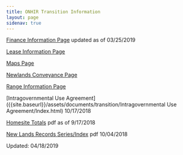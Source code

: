 ```yaml
---
title: ONHIR Transition Information
layout: page
sidenav: true
---
```


[Finance Information Page](finance/index.html) updated as of 03/25/2019

[Lease Information Page](lease/index.html)

[Maps Page](maps/index.html)

[Newlands Conveyance Page](nl-conveyance-docs/index.html)

[Range Information Page](range/index.html)

[Intragovernmental Use Agreement]({{site.baseurl}}/assets/documents/transition/Intragovernmental Use Agreement/Index.html) 10/17/2018

[Homesite Totals]({{site.baseurl}}/assets/documents/transition/HOMESITES-TOTALS.pdf) pdf as of 9/17/2018

[New Lands Records Series/Index]({{site.baseurl}}/assets/documents/transition/New-Lands-Records-Series-Index.pdf) pdf 10/04/2018

Updated: 04/18/2019
